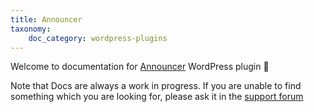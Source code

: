 ```yaml
---
title: Announcer
taxonomy:
    doc_category: wordpress-plugins
---
```


Welcome to documentation for [Announcer](/wordpress-plugins/announcer/) WordPress plugin 👋

Note that Docs are always a work in progress. If you are unable to find something which you are looking for, please ask it in the [support forum](/forum)